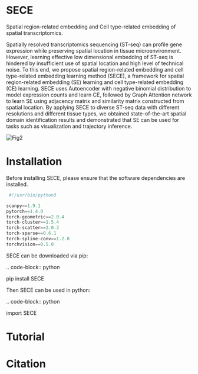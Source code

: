 # SECE
Spatial region-related embedding and Cell type-related embedding of spatial transcriptomics.

Spatially resolved transcriptomics sequencing (ST-seq) can profile gene expression while preserving spatial location in tissue microenvironment. However, learning effective low dimensional embedding of ST-seq is hindered by insufficient use of spatial location and high level of technical noise. To this end, we propose spatial region-related embedding and cell type-related embedding learning method (SECE), a framework for spatial region-related embedding (SE) learning and cell type-related embedding (CE) learning. SECE uses Autoencoder with negative binomial distribution to model expression counts and learn CE, followed by Graph Attention network to learn SE using adjacency matrix and similarity matrix constructed from spatial location. By applying SECE to diverse ST-seq data with different resolutions and different tissue types, we obtained state-of-the-art spatial domain identification results and demonstrated that SE can be used for tasks such as visualization and trajectory inference.

![Fig2](https://user-images.githubusercontent.com/53144397/191158987-a855f2a8-cf23-4930-a209-079b9a6d1f8c.png)


# Installation

Before installing SECE, please ensure that the software dependencies are installed.

   ```python
    #!/usr/bin/python3
   
   scanpy==1.9.1
   pytorch==1.4.0
   torch-geometric==2.0.4
   torch-cluster==1.5.4
   torch-scatter==2.0.3 
   torch-sparse==0.6.1
   torch-spline-conv==1.2.0
   torchvision==0.5.0
   ```
SECE can be downloaded via pip:

.. code-block:: python

   pip install SECE

Then SECE can be used in python:

.. code-block:: python

   import SECE

# Tutorial

# Citation
